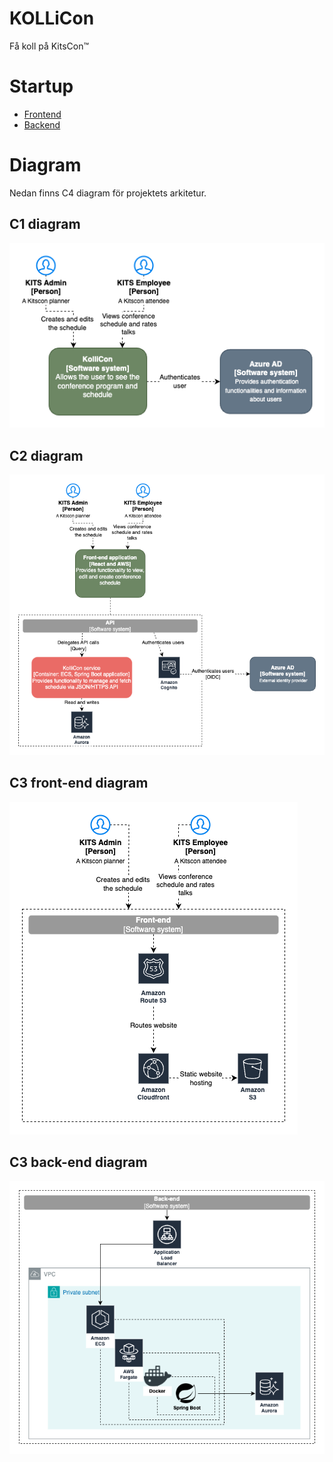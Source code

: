 # KOLLiCon

Få koll på KitsCon™

# Startup

- [Frontend](./frontend/README.md)
- [Backend](./backend/README.md)

# Diagram

Nedan finns C4 diagram för projektets arkitetur.

## C1 diagram

![c1](docs/diagrams/c1-kollicon.png "C1 diagram")

## C2 diagram

![c2](docs/diagrams/c2-kollicon.png "C2 diagram")

## C3 front-end diagram

![c3 front-end](docs/diagrams/c3-frontend-kollicon.png "C3 front-end diagram")

## C3 back-end diagram

![c3 back-end](docs/diagrams/c3-backend-kollicon.png "C3 back-end diagram")
